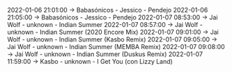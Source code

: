 2022-01-06 21:01:00 -> Babasónicos - Jessico - Pendejo
2022-01-06 21:05:00 -> Babasónicos - Jessico - Pendejo
2022-01-07 08:53:00 -> Jai Wolf - unknown - Indian Summer
2022-01-07 08:57:00 -> Jai Wolf - unknown - Indian Summer (2020 Encore Mix)
2022-01-07 09:01:00 -> Jai Wolf - unknown - Indian Summer (Kasbo Remix)
2022-01-07 09:05:00 -> Jai Wolf - unknown - Indian Summer (MEMBA Remix)
2022-01-07 09:08:00 -> Jai Wolf - unknown - Indian Summer (Duskus Remix)
2022-01-07 11:59:00 -> Kasbo - unknown - I Get You (con Lizzy Land)
